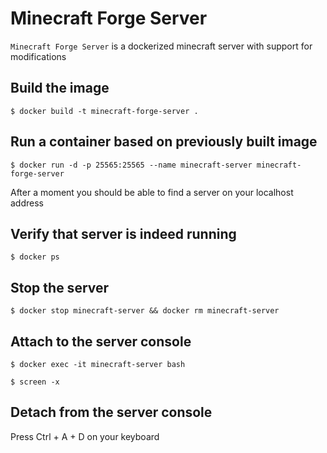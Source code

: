 # Minecraft Forge Server

`Minecraft Forge Server` is a dockerized minecraft server with support for modifications

## Build the image

`$ docker build -t minecraft-forge-server .`

## Run a container based on previously built image

`$ docker run -d -p 25565:25565 --name minecraft-server minecraft-forge-server`

After a moment you should be able to find a server on your localhost address

## Verify that server is indeed running

`$ docker ps`

## Stop the server

`$ docker stop minecraft-server && docker rm minecraft-server`

## Attach to the server console

`$ docker exec -it minecraft-server bash`

`$ screen -x`

## Detach from the server console

Press Ctrl + A + D on your keyboard
